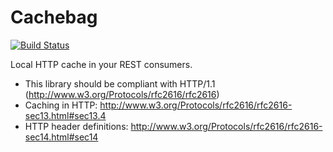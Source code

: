 # Cachebag #

[![Build Status](https://secure.travis-ci.org/abril/cachebag.png)](http://travis-ci.org/abril/cachebag])

Local HTTP cache in your REST consumers.

* This library should be compliant with HTTP/1.1 (http://www.w3.org/Protocols/rfc2616/rfc2616)
* Caching in HTTP: http://www.w3.org/Protocols/rfc2616/rfc2616-sec13.html#sec13.4
* HTTP header definitions: http://www.w3.org/Protocols/rfc2616/rfc2616-sec14.html#sec14
